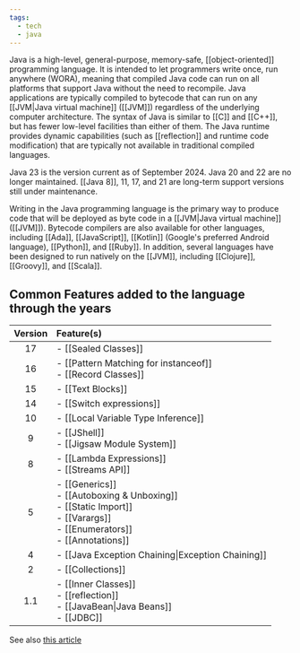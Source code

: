 ```yaml
---
tags:
  - tech
  - java
---
```

Java is a high-level, general-purpose, memory-safe, [[object-oriented]] programming language.
It is intended to let programmers write once, run anywhere (WORA), meaning that compiled Java code can run on all platforms that support Java without the need to recompile.
Java applications are typically compiled to bytecode that can run on any [[JVM|Java virtual machine]] ([[JVM]]) regardless of the underlying computer architecture.
The syntax of Java is similar to [[C]] and [[C++]], but has fewer low-level facilities than either of them. The Java runtime provides dynamic capabilities (such as [[reflection]] and runtime code modification) that are typically not available in traditional compiled languages.

Java 23 is the version current as of September 2024. 
Java 20 and 22 are no longer maintained. 
[[Java 8]], 11, 17, and 21 are long-term support versions still under maintenance.

Writing in the Java programming language is the primary way to produce code that will be deployed as byte code in a [[JVM|Java virtual machine]] ([[JVM]]). 
Bytecode compilers are also available for other languages, including [[Ada]], [[JavaScript]], [[Kotlin]] (Google's preferred Android language), [[Python]], and [[Ruby]].
In addition, several languages have been designed to run natively on the [[JVM]], including [[Clojure]], [[Groovy]], and [[Scala]].

## Common Features added to the language through the years

| **Version** | **Feature(s)**                                                                                                                  |
|:-----------:|:------------------------------------------------------------------------------------------------------------------------------- |
|     17      | - [[Sealed Classes]]                                                                                                            |
|     16      | - [[Pattern Matching for instanceof]]<br>- [[Record Classes]]                                                                   |
|     15      | - [[Text Blocks]]                                                                                                               |
|     14      | - [[Switch expressions]]                                                                                                        |
|     10      | - [[Local Variable Type Inference]]                                                                                             |
|      9      | - [[JShell]]<br>- [[Jigsaw Module System]]                                                                                      |
|      8      | - [[Lambda Expressions]]<br>- [[Streams API]]                                                                                   |
|      5      | - [[Generics]]<br>- [[Autoboxing & Unboxing]]<br>- [[Static Import]]<br>- [[Varargs]]<br>- [[Enumerators]]<br>- [[Annotations]] |
|      4      | - [[Java Exception Chaining\|Exception Chaining]]                                                                               |
|      2      | - [[Collections]]                                                                                                               |
|     1.1     | - [[Inner Classes]]<br>- [[reflection]]<br>- [[JavaBean\|Java Beans]]<br>- [[JDBC]]                                             |
See also [this article](https://www.marcobehler.com/guides/a-guide-to-java-versions-and-features#_practical_information)
